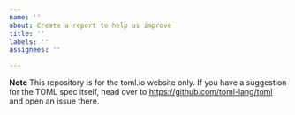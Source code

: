 ```yaml
---
name: ''
about: Create a report to help us improve
title: ''
labels: ''
assignees: ''

---
```


**Note**
This repository is for the toml.io website only. If you have a suggestion for the TOML spec itself, head over to https://github.com/toml-lang/toml and open an issue there.
